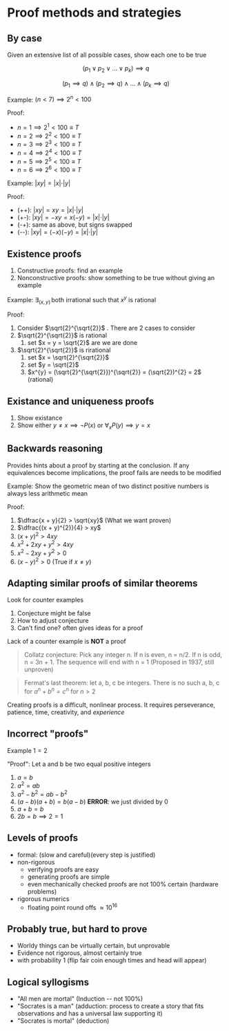 # Proof methods and strategies

## By case

Given an extensive list of all possible cases, show each one to be true

$$
    (p_{1} \lor p_{2} \lor \dots \lor p_{k}) \implies q
$$

$$
    (p_{1} \implies q) \land (p_{2} \implies q) \land \dots \land (p_{k} \implies q)
$$

Example: $(n < 7) \implies 2^{n} < 100$

Proof:

- $n = 1 \implies 2^{1} < 100 \equiv T$
- $n = 2 \implies 2^{2} < 100 \equiv T$
- $n = 3 \implies 2^{3} < 100 \equiv T$
- $n = 4 \implies 2^{4} < 100 \equiv T$
- $n = 5 \implies 2^{5} < 100 \equiv T$
- $n = 6 \implies 2^{6} < 100 \equiv T$

Example: $\vert xy \vert = \vert x \vert \cdot \vert y \vert$

Proof:

- (++): $\vert xy \vert = xy = \vert x \vert \cdot \vert y \vert$
- (+-): $\vert xy \vert = -xy = x(-y) = \vert x \vert \cdot \vert y \vert$
- (-+): same as above, but signs swapped
- (--): $\vert xy \vert = (-x)(-y) = \vert x \vert \cdot \vert y \vert$

## Existence proofs

1) Constructive proofs: find an example
2) Nonconstructive proofs: show something to be true without giving an example

Example: $\exists_{(x, y)} \, \text{both irrational such that } x^{y} \text{ is rational}$

Proof: 

1) Consider $\sqrt{2}^{\sqrt{2}}$ . There are 2 cases to consider
2) $\sqrt{2}^{\sqrt{2}}$ is rational
    1) set $x = y = \sqrt{2}$ are we are done
3) $\sqrt{2}^{\sqrt{2}}$ is rirational
    1) set $x = \sqrt{2}^{\sqrt{2}}$
    2) set $y = \sqrt{2}$
    3) $x^{y} = (\sqrt{2}^{\sqrt{2}})^{\sqrt{2}} = (\sqrt{2})^{2} = 2$ (rational)

## Existance and uniqueness proofs

1) Show existance
2) Show either $y \ne x \implies \neg P(x)$ or $\forall_{x} P(y) \implies y = x$

## Backwards reasoning

Provides hints about a proof by starting at the conclusion. If any equivalences become implications, the proof fails are needs to be modified

Example: Show the geometric mean of two distinct  positive numbers is always less arithmetic mean

Proof:

1) $\dfrac{x + y}{2} > \sqrt{xy}$ (What we want proven)
2) $\dfrac{(x + y)^{2}}{4} > xy$
3) $(x + y)^{2} > 4xy$
4) $x^{2} + 2xy + y^{2} > 4xy$
5) $x^{2} - 2xy + y^{2} > 0$
6) $(x - y)^{2} > 0$ (True if $x \ne y$)

## Adapting similar proofs of similar theorems

Look for counter examples

1) Conjecture might be false
2) How to adjust conjecture
3) Can't find one? often gives ideas for a proof

Lack of a counter example is **NOT** a proof

> Collatz conjecture: 
>     Pick any integer n. 
>         If n is even, n = n/2. 
>         If n is odd, n = 3n + 1. 
>      The sequence will end with n = 1 (Proposed in 1937, still unproven)

>Fermat's last theorem:
>    let a, b, c be integers. There is no such a, b, c for $a^{n} + b^{n} = c^{n}$ for $n > 2$

Creating proofs is a difficult, nonlinear process. It requires perseverance, patience, time, creativity, and *experience*

## Incorrect "proofs"

Example $1 = 2$

"Proof": Let a and b be two equal positive integers

1) $a = b$
2) $a^{2} = ab$
3) $a^{2} - b^{2} = ab - b^{2}$
4) $(a - b)(a + b) = b(a - b)$ **ERROR**: we just divided by 0
5) $a + b = b$
6) $2b = b \implies 2 = 1$

## Levels of proofs

- formal: (slow and careful)(every step is justified)
- non-rigorous
    - verifying proofs are easy
    - generating proofs are simple
    - even mechanically checked proofs are not 100% certain (hardware problems)
- rigorous numerics
    - floating point round offs $\approx 10^{16}$

## Probably true, but hard to prove

- Worldy things can be virtually certain, but unprovable
- Evidence not rigorous, almost  certainly true
- with probability 1 (flip fair coin enough times and head will appear)

## Logical syllogisms

- "All men are mortal" (Induction -- not 100%)
- "Socrates is a man" (adduction: process to create a story that fits observations and has a universal law supporting it)
- "Socrates is mortal" (deduction)
